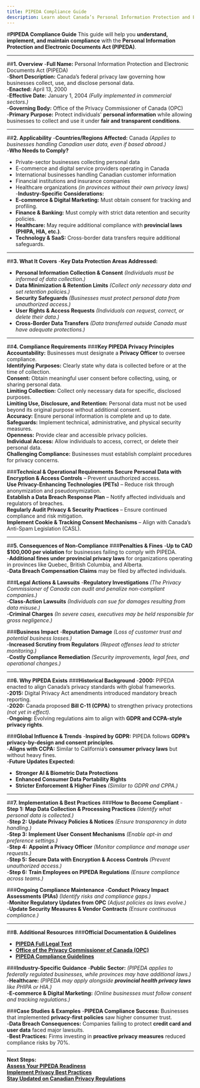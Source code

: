 ```yaml
---
title: PIPEDA Compliance Guide
description: Learn about Canada’s Personal Information Protection and Electronic Documents Act (PIPEDA), its requirements, enforcement, and best practices.
---
```


#**PIPEDA Compliance Guide**
This guide will help you **understand, implement, and maintain compliance** with the **Personal Information Protection and Electronic Documents Act (PIPEDA)**.

---

##**1. Overview**
-**Full Name:** Personal Information Protection and Electronic Documents Act (PIPEDA)  
-**Short Description:** Canada’s federal privacy law governing how businesses collect, use, and disclose personal data.  
-**Enacted:** April 13, 2000  
-**Effective Date:** January 1, 2004 *(Fully implemented in commercial sectors.)*  
-**Governing Body:** Office of the Privacy Commissioner of Canada (OPC)  
-**Primary Purpose:** Protect individuals' **personal information** while allowing businesses to collect and use it under **fair and transparent conditions**.  

---

##**2. Applicability**
-**Countries/Regions Affected:** Canada *(Applies to businesses handling Canadian user data, even if based abroad.)*  
-**Who Needs to Comply?**  
  - Private-sector businesses collecting personal data  
  - E-commerce and digital service providers operating in Canada  
  - International businesses handling Canadian customer information  
  - Financial institutions and insurance companies  
  - Healthcare organizations *(in provinces without their own privacy laws)*  
-**Industry-Specific Considerations:**  
  - **E-commerce & Digital Marketing:** Must obtain consent for tracking and profiling.  
  - **Finance & Banking:** Must comply with strict data retention and security policies.  
  - **Healthcare:** May require additional compliance with **provincial laws (PHIPA, HIA, etc.)**.  
  - **Technology & SaaS:** Cross-border data transfers require additional safeguards.  

---

##**3. What It Covers**
-**Key Data Protection Areas Addressed:**  
  -  **Personal Information Collection & Consent** *(Individuals must be informed of data collection.)*  
  -  **Data Minimization & Retention Limits** *(Collect only necessary data and set retention policies.)*  
  -  **Security Safeguards** *(Businesses must protect personal data from unauthorized access.)*  
  -  **User Rights & Access Requests** *(Individuals can request, correct, or delete their data.)*  
  -  **Cross-Border Data Transfers** *(Data transferred outside Canada must have adequate protections.)*  

---

##**4. Compliance Requirements**
###**Key PIPEDA Privacy Principles**
 **Accountability:** Businesses must designate a **Privacy Officer** to oversee compliance.  
 **Identifying Purposes:** Clearly state why data is collected before or at the time of collection.  
 **Consent:** Obtain meaningful user consent before collecting, using, or sharing personal data.  
 **Limiting Collection:** Collect only necessary data for specific, disclosed purposes.  
 **Limiting Use, Disclosure, and Retention:** Personal data must not be used beyond its original purpose without additional consent.  
 **Accuracy:** Ensure personal information is complete and up to date.  
 **Safeguards:** Implement technical, administrative, and physical security measures.  
 **Openness:** Provide clear and accessible privacy policies.  
 **Individual Access:** Allow individuals to access, correct, or delete their personal data.  
 **Challenging Compliance:** Businesses must establish complaint procedures for privacy concerns.  

###**Technical & Operational Requirements**
 **Secure Personal Data with Encryption & Access Controls** – Prevent unauthorized access.  
 **Use Privacy-Enhancing Technologies (PETs)** – Reduce risk through anonymization and pseudonymization.  
 **Establish a Data Breach Response Plan** – Notify affected individuals and regulators of breaches.  
 **Regularly Audit Privacy & Security Practices** – Ensure continued compliance and risk mitigation.  
 **Implement Cookie & Tracking Consent Mechanisms** – Align with Canada’s Anti-Spam Legislation (CASL).  

---

##**5. Consequences of Non-Compliance**
###**Penalties & Fines**
-**Up to CAD $100,000 per violation** for businesses failing to comply with PIPEDA.  
-**Additional fines under provincial privacy laws** for organizations operating in provinces like Quebec, British Columbia, and Alberta.  
-**Data Breach Compensation Claims** may be filed by affected individuals.  

###**Legal Actions & Lawsuits**
-**Regulatory Investigations** *(The Privacy Commissioner of Canada can audit and penalize non-compliant companies.)*  
-**Class-Action Lawsuits** *(Individuals can sue for damages resulting from data misuse.)*  
-**Criminal Charges** *(In severe cases, executives may be held responsible for gross negligence.)*  

###**Business Impact**
-**Reputation Damage** *(Loss of customer trust and potential business losses.)*  
-**Increased Scrutiny from Regulators** *(Repeat offenses lead to stricter monitoring.)*  
-**Costly Compliance Remediation** *(Security improvements, legal fees, and operational changes.)*  

---

##**6. Why PIPEDA Exists**
###**Historical Background**
-**2000:** PIPEDA enacted to align Canada’s privacy standards with global frameworks.  
-**2015:** Digital Privacy Act amendments introduced mandatory breach reporting.  
-**2020:** Canada proposed **Bill C-11 (CPPA)** to strengthen privacy protections *(not yet in effect).*  
-**Ongoing:** Evolving regulations aim to align with **GDPR and CCPA-style privacy rights**.  

###**Global Influence & Trends**
-**Inspired by GDPR:** PIPEDA follows **GDPR’s privacy-by-design and consent principles**.  
-**Aligns with CCPA:** Similar to California’s **consumer privacy laws** but without heavy fines.  
-**Future Updates Expected:**  
  - **Stronger AI & Biometric Data Protections**  
  - **Enhanced Consumer Data Portability Rights**  
  - **Stricter Enforcement & Higher Fines** *(Similar to GDPR and CPPA.)*  

---

##**7. Implementation & Best Practices**
###**How to Become Compliant**
-**Step 1:** **Map Data Collection & Processing Practices** *(Identify what personal data is collected.)*  
-**Step 2:** **Update Privacy Policies & Notices** *(Ensure transparency in data handling.)*  
-**Step 3:** **Implement User Consent Mechanisms** *(Enable opt-in and preference settings.)*  
-**Step 4:** **Appoint a Privacy Officer** *(Monitor compliance and manage user requests.)*  
-**Step 5:** **Secure Data with Encryption & Access Controls** *(Prevent unauthorized access.)*  
-**Step 6:** **Train Employees on PIPEDA Regulations** *(Ensure compliance across teams.)*  

###**Ongoing Compliance Maintenance**
-**Conduct Privacy Impact Assessments (PIAs)** *(Identify risks and compliance gaps.)*  
-**Monitor Regulatory Updates from OPC** *(Adjust policies as laws evolve.)*  
-**Update Security Measures & Vendor Contracts** *(Ensure continuous compliance.)*  

---

##**8. Additional Resources**
###**Official Documentation & Guidelines**
- **[ PIPEDA Full Legal Text](https://laws-lois.justice.gc.ca/eng/acts/P-8.6/)**  
- **[ Office of the Privacy Commissioner of Canada (OPC)](https://www.priv.gc.ca/en/)**  
- **[ PIPEDA Compliance Guidelines](https://www.priv.gc.ca/en/privacy-topics/privacy-laws-in-canada/the-personal-information-protection-and-electronic-documents-act-pipeda/pipeda-compliance-help/)**  

###**Industry-Specific Guidance**
-**Public Sector:** *(PIPEDA applies to federally regulated businesses, while provinces may have additional laws.)*  
-**Healthcare:** *(PIPEDA may apply alongside **provincial health privacy laws** like PHIPA or HIA.)*  
-**E-commerce & Digital Marketing:** *(Online businesses must follow consent and tracking regulations.)*  

###**Case Studies & Examples**
-**PIPEDA Compliance Success:** Businesses that implemented **privacy-first policies** saw higher consumer trust.  
-**Data Breach Consequences:** Companies failing to protect **credit card and user data** faced major lawsuits.  
-**Best Practices:** Firms investing in **proactive privacy measures** reduced compliance risks by 70%.  

---

 **Next Steps:**  
 **[Assess Your PIPEDA Readiness](#)**  
 **[Implement Privacy Best Practices](#)**  
 **[Stay Updated on Canadian Privacy Regulations](#)**
